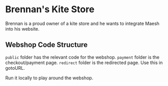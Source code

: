 # Brennan's Kite Store

Brennan is a proud owner of a kite store and he wants to integrate Maesh into his website.

## Webshop Code Structure

```public``` folder has the relevant code for the webshop.
```payment``` folder is the checkout/payment page.
```redirect``` folder is the redirected page. Use this in gotoURL.

Run it locally to play around the webshop.